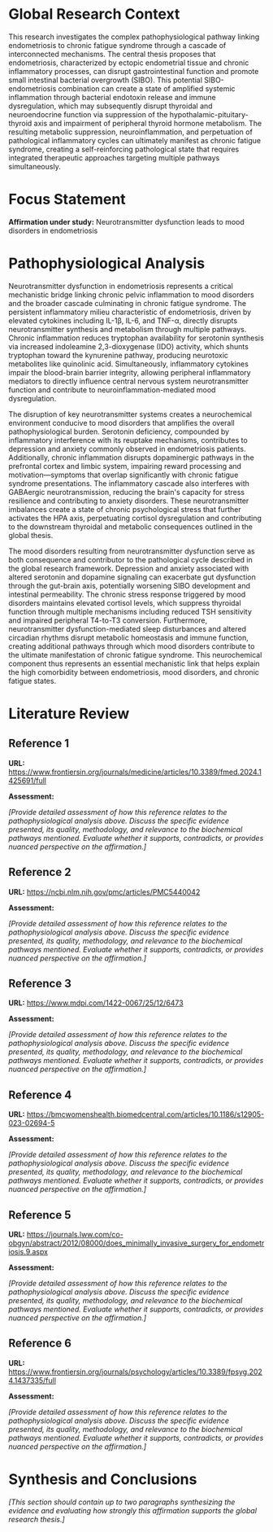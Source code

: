 # Global Research Context

This research investigates the complex pathophysiological pathway linking endometriosis to chronic fatigue syndrome through a cascade of interconnected mechanisms. The central thesis proposes that endometriosis, characterized by ectopic endometrial tissue and chronic inflammatory processes, can disrupt gastrointestinal function and promote small intestinal bacterial overgrowth (SIBO). This potential SIBO-endometriosis combination can create a state of amplified systemic inflammation through bacterial endotoxin release and immune dysregulation, which may subsequently disrupt thyroidal and neuroendocrine function via suppression of the hypothalamic-pituitary-thyroid axis and impairment of peripheral thyroid hormone metabolism. The resulting metabolic suppression, neuroinflammation, and perpetuation of pathological inflammatory cycles can ultimately manifest as chronic fatigue syndrome, creating a self-reinforcing pathological state that requires integrated therapeutic approaches targeting multiple pathways simultaneously.

# Focus Statement

**Affirmation under study:** Neurotransmitter dysfunction leads to mood disorders in endometriosis

# Pathophysiological Analysis

Neurotransmitter dysfunction in endometriosis represents a critical mechanistic bridge linking chronic pelvic inflammation to mood disorders and the broader cascade culminating in chronic fatigue syndrome. The persistent inflammatory milieu characteristic of endometriosis, driven by elevated cytokines including IL-1β, IL-6, and TNF-α, directly disrupts neurotransmitter synthesis and metabolism through multiple pathways. Chronic inflammation reduces tryptophan availability for serotonin synthesis via increased indoleamine 2,3-dioxygenase (IDO) activity, which shunts tryptophan toward the kynurenine pathway, producing neurotoxic metabolites like quinolinic acid. Simultaneously, inflammatory cytokines impair the blood-brain barrier integrity, allowing peripheral inflammatory mediators to directly influence central nervous system neurotransmitter function and contribute to neuroinflammation-mediated mood dysregulation.

The disruption of key neurotransmitter systems creates a neurochemical environment conducive to mood disorders that amplifies the overall pathophysiological burden. Serotonin deficiency, compounded by inflammatory interference with its reuptake mechanisms, contributes to depression and anxiety commonly observed in endometriosis patients. Additionally, chronic inflammation disrupts dopaminergic pathways in the prefrontal cortex and limbic system, impairing reward processing and motivation—symptoms that overlap significantly with chronic fatigue syndrome presentations. The inflammatory cascade also interferes with GABAergic neurotransmission, reducing the brain's capacity for stress resilience and contributing to anxiety disorders. These neurotransmitter imbalances create a state of chronic psychological stress that further activates the HPA axis, perpetuating cortisol dysregulation and contributing to the downstream thyroidal and metabolic consequences outlined in the global thesis.

The mood disorders resulting from neurotransmitter dysfunction serve as both consequence and contributor to the pathological cycle described in the global research framework. Depression and anxiety associated with altered serotonin and dopamine signaling can exacerbate gut dysfunction through the gut-brain axis, potentially worsening SIBO development and intestinal permeability. The chronic stress response triggered by mood disorders maintains elevated cortisol levels, which suppress thyroidal function through multiple mechanisms including reduced TSH sensitivity and impaired peripheral T4-to-T3 conversion. Furthermore, neurotransmitter dysfunction-mediated sleep disturbances and altered circadian rhythms disrupt metabolic homeostasis and immune function, creating additional pathways through which mood disorders contribute to the ultimate manifestation of chronic fatigue syndrome. This neurochemical component thus represents an essential mechanistic link that helps explain the high comorbidity between endometriosis, mood disorders, and chronic fatigue states.

# Literature Review

## Reference 1

**URL:** https://www.frontiersin.org/journals/medicine/articles/10.3389/fmed.2024.1425691/full

**Assessment:**

*[Provide detailed assessment of how this reference relates to the pathophysiological analysis above. Discuss the specific evidence presented, its quality, methodology, and relevance to the biochemical pathways mentioned. Evaluate whether it supports, contradicts, or provides nuanced perspective on the affirmation.]*

## Reference 2

**URL:** https://ncbi.nlm.nih.gov/pmc/articles/PMC5440042

**Assessment:**

*[Provide detailed assessment of how this reference relates to the pathophysiological analysis above. Discuss the specific evidence presented, its quality, methodology, and relevance to the biochemical pathways mentioned. Evaluate whether it supports, contradicts, or provides nuanced perspective on the affirmation.]*

## Reference 3

**URL:** https://www.mdpi.com/1422-0067/25/12/6473

**Assessment:**

*[Provide detailed assessment of how this reference relates to the pathophysiological analysis above. Discuss the specific evidence presented, its quality, methodology, and relevance to the biochemical pathways mentioned. Evaluate whether it supports, contradicts, or provides nuanced perspective on the affirmation.]*

## Reference 4

**URL:** https://bmcwomenshealth.biomedcentral.com/articles/10.1186/s12905-023-02694-5

**Assessment:**

*[Provide detailed assessment of how this reference relates to the pathophysiological analysis above. Discuss the specific evidence presented, its quality, methodology, and relevance to the biochemical pathways mentioned. Evaluate whether it supports, contradicts, or provides nuanced perspective on the affirmation.]*

## Reference 5

**URL:** https://journals.lww.com/co-obgyn/abstract/2012/08000/does_minimally_invasive_surgery_for_endometriosis.9.aspx

**Assessment:**

*[Provide detailed assessment of how this reference relates to the pathophysiological analysis above. Discuss the specific evidence presented, its quality, methodology, and relevance to the biochemical pathways mentioned. Evaluate whether it supports, contradicts, or provides nuanced perspective on the affirmation.]*

## Reference 6

**URL:** https://www.frontiersin.org/journals/psychology/articles/10.3389/fpsyg.2024.1437335/full

**Assessment:**

*[Provide detailed assessment of how this reference relates to the pathophysiological analysis above. Discuss the specific evidence presented, its quality, methodology, and relevance to the biochemical pathways mentioned. Evaluate whether it supports, contradicts, or provides nuanced perspective on the affirmation.]*

# Synthesis and Conclusions

*[This section should contain up to two paragraphs synthesizing the evidence and evaluating how strongly this affirmation supports the global research thesis.]*


